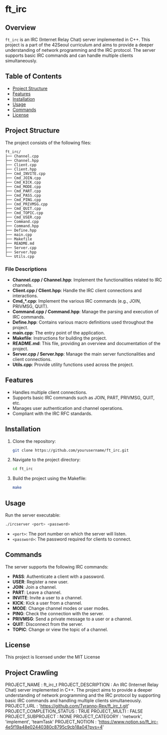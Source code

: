 # ft_irc

## Overview

`ft_irc` is an IRC (Internet Relay Chat) server implemented in C++. This project is a part of the 42Seoul curriculum and aims to provide a deeper understanding of network programming and the IRC protocol. The server supports basic IRC commands and can handle multiple clients simultaneously.

## Table of Contents

- [Project Structure](#project-structure)
- [Features](#features)
- [Installation](#installation)
- [Usage](#usage)
- [Commands](#commands)
- [License](#license)

## Project Structure

The project consists of the following files:

```
ft_irc/
├── Channel.cpp
├── Channel.hpp
├── Client.cpp
├── Client.hpp
├── Cmd_INVITE.cpp
├── Cmd_JOIN.cpp
├── Cmd_KICK.cpp
├── Cmd_MODE.cpp
├── Cmd_PART.cpp
├── Cmd_PASS.cpp
├── Cmd_PING.cpp
├── Cmd_PRIVMSG.cpp
├── Cmd_QUIT.cpp
├── Cmd_TOPIC.cpp
├── Cmd_USER.cpp
├── Command.cpp
├── Command.hpp
├── Define.hpp
├── main.cpp
├── Makefile
├── README.md
├── Server.cpp
├── Server.hpp
└── Utils.cpp
```

### File Descriptions

- **Channel.cpp / Channel.hpp**: Implement the functionalities related to IRC channels.
- **Client.cpp / Client.hpp**: Handle the IRC client connections and interactions.
- **Cmd_*.cpp**: Implement the various IRC commands (e.g., JOIN, PRIVMSG, QUIT).
- **Command.cpp / Command.hpp**: Manage the parsing and execution of IRC commands.
- **Define.hpp**: Contains various macro definitions used throughout the project.
- **main.cpp**: The entry point of the application.
- **Makefile**: Instructions for building the project.
- **README.md**: This file, providing an overview and documentation of the project.
- **Server.cpp / Server.hpp**: Manage the main server functionalities and client connections.
- **Utils.cpp**: Provide utility functions used across the project.

## Features

- Handles multiple client connections.
- Supports basic IRC commands such as JOIN, PART, PRIVMSG, QUIT, etc.
- Manages user authentication and channel operations.
- Compliant with the IRC RFC standards.

## Installation

1. Clone the repository:
   ```sh
   git clone https://github.com/yourusername/ft_irc.git
   ```
2. Navigate to the project directory:
   ```sh
   cd ft_irc
   ```
3. Build the project using the Makefile:
   ```sh
   make
   ```

## Usage

Run the server executable:
```sh
./ircserver <port> <password>
```
- `<port>`: The port number on which the server will listen.
- `<password>`: The password required for clients to connect.

## Commands

The server supports the following IRC commands:

- **PASS**: Authenticate a client with a password.
- **USER**: Register a new user.
- **JOIN**: Join a channel.
- **PART**: Leave a channel.
- **INVITE**: Invite a user to a channel.
- **KICK**: Kick a user from a channel.
- **MODE**: Change channel modes or user modes.
- **PING**: Check the connection with the server.
- **PRIVMSG**: Send a private message to a user or a channel.
- **QUIT**: Disconnect from the server.
- **TOPIC**: Change or view the topic of a channel.

## License

This project is licensed under the MIT License

## Project Crawling

PROJECT_NAME : ft_irc_t
PROJECT_DESCRIPTION : An IRC (Internet Relay Chat) server implemented in C++. The project aims to provide a deeper understanding of network programming and the IRC protocol by supporting basic IRC commands and handling multiple clients simultaneously.
PROJECT_URL : 'https://github.com/Tyranno-Rex/ft_irc_t.git'
PROJECT_COMPLETION_STATUS : TRUE
PROJECT_MULTI : FALSE
PROJECT_SUBPROJECT : NONE
PROJECT_CATEGORY : 'network', 'implement', 'teamTask'
PROJECT_NOTION : 'https://www.notion.so/ft_irc-4e5f19a48e02440380c8795c9cb18a04?pvs=4'
